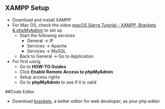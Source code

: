 ## XAMPP Setup

* Download and install XAMPP
* For Mac OS, check the vidoe [macOS Sierra Tutorial - XAMPP, Brackets & phpMyAdmin](https://www.youtube.com/watch?v=U96IT1olVkw) to set up 
  * Start the following services 
    * General -> IP
    * Services -> Apache
    * Services -> MySQL
  * Back to General -> Go to Application
* For first using
  * Go to **HOW-TO Guides**
  * Click **Enable Remote Access to phpMyAdmin**
  * Setup access rights
  * Go to **phpMyAdmin** to see if it is valid



##Code Editor

* Download [brackets](http://brackets.io/), a better editor for web developer, as your php editor